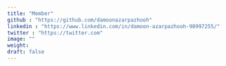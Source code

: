 ```yaml
---
title: "Member"
github : "https://github.com/damoonazarpazhooh"
linkedin : "https://www.linkedin.com/in/damoon-azarpazhooh-98997255/"
twitter : "https://twitter.com"
image: ""
weight:
draft: false
---
```

